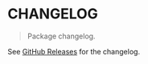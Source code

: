 # CHANGELOG

> Package changelog.

See [GitHub Releases](https://github.com/stdlib-js/stats-base-nanmskmax/releases) for the changelog.
